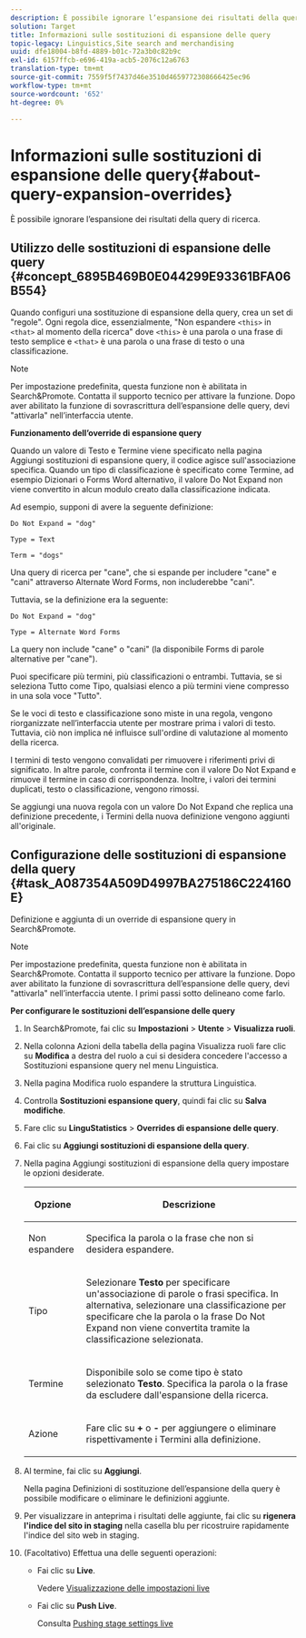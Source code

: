 ```yaml
---
description: È possibile ignorare l’espansione dei risultati della query di ricerca.
solution: Target
title: Informazioni sulle sostituzioni di espansione delle query
topic-legacy: Linguistics,Site search and merchandising
uuid: dfe18004-b8fd-4889-b01c-72a3b0c82b9c
exl-id: 6157ffcb-e696-419a-acb5-2076c12a6763
translation-type: tm+mt
source-git-commit: 7559f5f7437d46e3510d4659772308666425ec96
workflow-type: tm+mt
source-wordcount: '652'
ht-degree: 0%

---
```


# Informazioni sulle sostituzioni di espansione delle query{#about-query-expansion-overrides}

È possibile ignorare l’espansione dei risultati della query di ricerca.

## Utilizzo delle sostituzioni di espansione delle query {#concept_6895B469B0E044299E93361BFA06B554}

Quando configuri una sostituzione di espansione della query, crea un set di &quot;regole&quot;. Ogni regola dice, essenzialmente, &quot;Non espandere `<this>` in `<that>` al momento della ricerca&quot; dove `<this>` è una parola o una frase di testo semplice e `<that>` è una parola o una frase di testo o una classificazione.

>[!NOTE]
>
>Per impostazione predefinita, questa funzione non è abilitata in Search&amp;Promote. Contatta il supporto tecnico per attivare la funzione. Dopo aver abilitato la funzione di sovrascrittura dell’espansione delle query, devi &quot;attivarla&quot; nell’interfaccia utente.

**Funzionamento dell’override di espansione query**

Quando un valore di Testo e Termine viene specificato nella pagina Aggiungi sostituzioni di espansione query, il codice agisce sull&#39;associazione specifica. Quando un tipo di classificazione è specificato come Termine, ad esempio Dizionari o Forms Word alternativo, il valore Do Not Expand non viene convertito in alcun modulo creato dalla classificazione indicata.

Ad esempio, supponi di avere la seguente definizione:

`Do Not Expand = "dog"`

`Type = Text`

`Term = "dogs"`

Una query di ricerca per &quot;cane&quot;, che si espande per includere &quot;cane&quot; e &quot;cani&quot; attraverso Alternate Word Forms, non includerebbe &quot;cani&quot;.

Tuttavia, se la definizione era la seguente:

`Do Not Expand = "dog"`

`Type = Alternate Word Forms`

La query non include &quot;cane&quot; o &quot;cani&quot; (la disponibile Forms di parole alternative per &quot;cane&quot;).

Puoi specificare più termini, più classificazioni o entrambi. Tuttavia, se si seleziona Tutto come Tipo, qualsiasi elenco a più termini viene compresso in una sola voce &quot;Tutto&quot;.

Se le voci di testo e classificazione sono miste in una regola, vengono riorganizzate nell’interfaccia utente per mostrare prima i valori di testo. Tuttavia, ciò non implica né influisce sull&#39;ordine di valutazione al momento della ricerca.

I termini di testo vengono convalidati per rimuovere i riferimenti privi di significato. In altre parole, confronta il termine con il valore Do Not Expand e rimuove il termine in caso di corrispondenza. Inoltre, i valori dei termini duplicati, testo o classificazione, vengono rimossi.

Se aggiungi una nuova regola con un valore Do Not Expand che replica una definizione precedente, i Termini della nuova definizione vengono aggiunti all&#39;originale.

## Configurazione delle sostituzioni di espansione della query {#task_A087354A509D4997BA275186C224160E}

Definizione e aggiunta di un override di espansione query in Search&amp;Promote.

<!-- 

t_configuring_query_expansion_overrides.xml

 -->

>[!NOTE]
Per impostazione predefinita, questa funzione non è abilitata in Search&amp;Promote. Contatta il supporto tecnico per attivare la funzione. Dopo aver abilitato la funzione di sovrascrittura dell’espansione delle query, devi &quot;attivarla&quot; nell’interfaccia utente. I primi passi sotto delineano come farlo.

**Per configurare le sostituzioni dell’espansione delle query**

1. In Search&amp;Promote, fai clic su **Impostazioni** > **Utente** > **Visualizza ruoli**.
1. Nella colonna Azioni della tabella della pagina Visualizza ruoli fare clic su **Modifica** a destra del ruolo a cui si desidera concedere l&#39;accesso a Sostituzioni espansione query nel menu Linguistica.
1. Nella pagina Modifica ruolo espandere la struttura Linguistica.
1. Controlla **Sostituzioni espansione query**, quindi fai clic su **Salva modifiche**.
1. Fare clic su **LinguStatistics** > **Overrides di espansione delle query**.
1. Fai clic su **Aggiungi sostituzioni di espansione della query**.
1. Nella pagina Aggiungi sostituzioni di espansione della query impostare le opzioni desiderate.

   <!-- 
   
   r_query_expansion_override_definitions.xml
   
   -->

   <table> 
    <thead> 
      <tr> 
      <th colname="col1" class="entry"> <p>Opzione </p> </th> 
      <th colname="col2" class="entry"> <p>Descrizione </p> </th> 
      </tr> 
    </thead>
    <tbody> 
      <tr> 
      <td colname="col1"> <p>Non espandere </p> </td> 
      <td colname="col2"> <p>Specifica la parola o la frase che non si desidera espandere. </p> </td> 
      </tr> 
      <tr> 
      <td colname="col1"> <p>Tipo </p> </td> 
      <td colname="col2"> <p>Selezionare <b>Testo</b> per specificare un'associazione di parole o frasi specifica. In alternativa, selezionare una classificazione per specificare che la parola o la frase Do Not Expand non viene convertita tramite la classificazione selezionata. </p> </td> 
      </tr> 
      <tr> 
      <td colname="col1"> <p>Termine </p> </td> 
      <td colname="col2"> <p>Disponibile solo se come tipo è stato selezionato <b>Testo</b>. Specifica la parola o la frase da escludere dall'espansione della ricerca. </p> </td> 
      </tr> 
      <tr> 
      <td colname="col1"> <p>Azione </p> </td> 
      <td colname="col2"> <p> Fare clic su <b>+</b> o <b>-</b> per aggiungere o eliminare rispettivamente i Termini alla definizione. </p> </td> 
      </tr> 
    </tbody> 
    </table>

1. Al termine, fai clic su **Aggiungi**.

   Nella pagina Definizioni di sostituzione dell’espansione della query è possibile modificare o eliminare le definizioni aggiunte.
1. Per visualizzare in anteprima i risultati delle aggiunte, fai clic su **rigenera l&#39;indice del sito in staging** nella casella blu per ricostruire rapidamente l&#39;indice del sito web in staging.
1. (Facoltativo) Effettua una delle seguenti operazioni:

   * Fai clic su **Live**.

      Vedere [Visualizzazione delle impostazioni live](../c-about-staging.md#task_401A0EBDB5DB4D4CA933CBA7BECDC10F)

   * Fai clic su **Push Live**.

      Consulta [Pushing stage settings live](../c-about-staging.md#task_44306783B4C0408AAA58B471DAF2D9A4)
